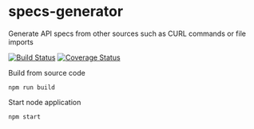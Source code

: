 # specs-generator

Generate API specs from other sources such as CURL commands or file imports

[![Build Status](https://travis-ci.org/opengate-io/specs-generator.svg?branch=master)](https://travis-ci.org/opengate-io/specs-generator) [![Coverage Status](https://coveralls.io/repos/github/opengate-io/specs-generator/badge.svg?branch=master)](https://coveralls.io/github/opengate-io/specs-generator?branch=master)

Build from source code

```
npm run build
```

Start node application

```
npm start
```

